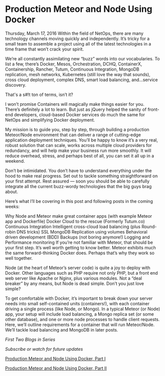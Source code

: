 # Production Meteor and Node Using Docker

Thursday, March 17, 2016
Within the field of NetOps, there are many technology channels moving quickly and independently. It’s tricky for a small team to assemble a project using all of the latest technologies in a time frame that won’t crack your spirit.

We’re all constantly assimilating new “buzz” words into our vocabularies. To list a few, there’s Docker, Mesos, Orchestration, DCHQ, ContainerX, Containership, Rancher, Tutum, Continuous Integration, MongoDB replication, mesh networks, Kubernetes (still love the way that sounds), cross cloud deployment, complex DNS, smart load balancing, and...service discovery.

That's a s#!t ton of terms, isn’t it?

I won’t promise Containers will magically make things easier for you. There’s definitely a lot to learn. But just as jQuery helped the sanity of front-end developers, cloud-based Docker services do much the same for NetOps and simplifying Docker deployment.

My mission is to guide you, step by step, through building a production Meteor/Node environment that can deliver a range of cutting-edge application deployment techniques. You’ll be happy to know it’s a very real, robust solution that can scale, works across multiple cloud providers for redundancy, and will help make your business run more smoothly. It will reduce overhead, stress, and perhaps best of all, you can set it all up in a weekend.

Don’t be intimidated. You don’t have to understand everything under the hood to make real progress. Set out to tackle something straightforward on your first attempt. Rest assured — soon you should be able to carefully integrate all the current buzz-wordy technologies that the big guys brag about.

Here’s what I’ll be covering in this post and following posts in the coming weeks:

Why Node and Meteor make great container apps (with example Meteor app and Dockerfile)
Docker Cloud to the rescue (Formerly Tutum.co)
Continuous Integration
Intelligent cross-cloud load balancing (plus Round-robin DNS tricks)
SSL
MongoDB Replication using volumes
Behavioral driven development (BDD)
Backups (not boring anymore!)
Logging and Performance monitoring
If you’re not familiar with Meteor, that should be your first step. It’s well worth getting to know better. Meteor exhibits much the same forward-thinking Docker does. Perhaps that’s why they work so well together.

Node (at the heart of Meteor’s server code) is quite a joy to deploy with Docker. Other languages such as PHP require not only PHP, but a front end web server like Apache or Nginx, plus various modules. Not a “deal breaker” by any means, but Node is dead simple. Don’t you just love simple?

To get comfortable with Docker, it’s important to break down your server needs into small self-contained units (containers!), with each container driving a single process (like Node, or Mongo). In a typical Meteor (or Node) app, your setup will include load balancing, a Mongo replica set (or some other database), and one or more node processes to handle client requests. Here, we’ll outline requirements for a container that will run Meteor/Node. We’ll tackle load balancing and MongoDB in later posts.

*First Two Blogs in Series*

_Subscribe or watch for future updates_

[Production Meteor and Node Using Docker, Part I](https://projectricochet.com/blog/production-meteor-and-node-using-docker-part-i#)

[Production Meteor and Node Using Docker, Part II](https://projectricochet.com/blog/production-meteor-and-node-using-docker-part-ii#) 


